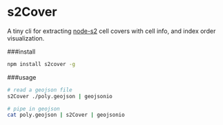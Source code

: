s2Cover
=============

A tiny cli for extracting [node-s2](https://github.com/mapbox/node-s2) cell covers with cell info, and index order visualization.

###install

```sh
npm install s2cover -g
```

###usage

```sh
# read a geojson file
s2Cover ./poly.geojson | geojsonio
```

```sh
# pipe in geojson
cat poly.geojson | s2Cover | geojsonio
```